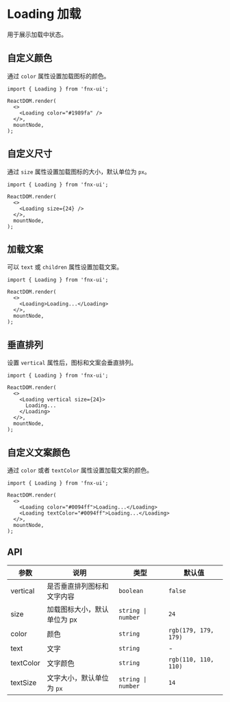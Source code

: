 # Loading 加载

用于展示加载中状态。

## 自定义颜色

通过 `color` 属性设置加载图标的颜色。

```tsx
import { Loading } from 'fnx-ui';

ReactDOM.render(
  <>
    <Loading color="#1989fa" />
  </>,
  mountNode,
);
```

## 自定义尺寸

通过 `size` 属性设置加载图标的大小，默认单位为 `px`。

```tsx
import { Loading } from 'fnx-ui';

ReactDOM.render(
  <>
    <Loading size={24} />
  </>,
  mountNode,
);
```

## 加载文案

可以 `text` 或 `children` 属性设置加载文案。

```tsx
import { Loading } from 'fnx-ui';

ReactDOM.render(
  <>
    <Loading>Loading...</Loading>
  </>,
  mountNode,
);
```

## 垂直排列

设置 `vertical` 属性后，图标和文案会垂直排列。

```tsx
import { Loading } from 'fnx-ui';

ReactDOM.render(
  <>
    <Loading vertical size={24}>
      Loading...
    </Loading>
  </>,
  mountNode,
);
```

## 自定义文案颜色

通过 `color` 或者 `textColor` 属性设置加载文案的颜色。

```tsx
import { Loading } from 'fnx-ui';

ReactDOM.render(
  <>
    <Loading color="#0094ff">Loading...</Loading>
    <Loading textColor="#0094ff">Loading...</Loading>
  </>,
  mountNode,
);
```

## API

| 参数      | 说明                        | 类型               | 默认值               |
| --------- | --------------------------- | ------------------ | -------------------- |
| vertical  | 是否垂直排列图标和文字内容  | `boolean`          | `false`              |
| size      | 加载图标大小，默认单位为 px | `string \| number` | `24`                 |
| color     | 颜色                        | `string`           | `rgb(179, 179, 179)` |
| text      | 文字                        | `string`           | -                    |
| textColor | 文字颜色                    | `string`           | `rgb(110, 110, 110)` |
| textSize  | 文字大小，默认单位为 `px`   | `string \| number` | `14`                 |
